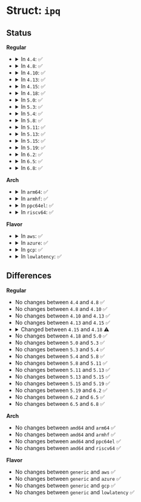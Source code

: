 # Struct: <code>ipq</code>

## Status
<b>Regular</b>
<ul>
<li>
<details>
<summary>In <code>4.4</code>: ✅</summary>

```c
struct ipq {
    struct inet_frag_queue q;
    u32 user;
    __be32 saddr;
    __be32 daddr;
    __be16 id;
    u8 protocol;
    u8 ecn;
    u16 max_df_size;
    int iif;
    int vif;
    unsigned int rid;
    struct inet_peer *peer;
};
```
</details>
</li>
<li>
<details>
<summary>In <code>4.8</code>: ✅</summary>

```c
struct ipq {
    struct inet_frag_queue q;
    u32 user;
    __be32 saddr;
    __be32 daddr;
    __be16 id;
    u8 protocol;
    u8 ecn;
    u16 max_df_size;
    int iif;
    int vif;
    unsigned int rid;
    struct inet_peer *peer;
};
```
</details>
</li>
<li>
<details>
<summary>In <code>4.10</code>: ✅</summary>

```c
struct ipq {
    struct inet_frag_queue q;
    u32 user;
    __be32 saddr;
    __be32 daddr;
    __be16 id;
    u8 protocol;
    u8 ecn;
    u16 max_df_size;
    int iif;
    int vif;
    unsigned int rid;
    struct inet_peer *peer;
};
```
</details>
</li>
<li>
<details>
<summary>In <code>4.13</code>: ✅</summary>

```c
struct ipq {
    struct inet_frag_queue q;
    u32 user;
    __be32 saddr;
    __be32 daddr;
    __be16 id;
    u8 protocol;
    u8 ecn;
    u16 max_df_size;
    int iif;
    int vif;
    unsigned int rid;
    struct inet_peer *peer;
};
```
</details>
</li>
<li>
<details>
<summary>In <code>4.15</code>: ✅</summary>

```c
struct ipq {
    struct inet_frag_queue q;
    u32 user;
    __be32 saddr;
    __be32 daddr;
    __be16 id;
    u8 protocol;
    u8 ecn;
    u16 max_df_size;
    int iif;
    int vif;
    unsigned int rid;
    struct inet_peer *peer;
};
```
</details>
</li>
<li>
<details>
<summary>In <code>4.18</code>: ✅</summary>

```c
struct ipq {
    struct inet_frag_queue q;
    u8 ecn;
    u16 max_df_size;
    int iif;
    unsigned int rid;
    struct inet_peer *peer;
};
```
</details>
</li>
<li>
<details>
<summary>In <code>5.0</code>: ✅</summary>

```c
struct ipq {
    struct inet_frag_queue q;
    u8 ecn;
    u16 max_df_size;
    int iif;
    unsigned int rid;
    struct inet_peer *peer;
};
```
</details>
</li>
<li>
<details>
<summary>In <code>5.3</code>: ✅</summary>

```c
struct ipq {
    struct inet_frag_queue q;
    u8 ecn;
    u16 max_df_size;
    int iif;
    unsigned int rid;
    struct inet_peer *peer;
};
```
</details>
</li>
<li>
<details>
<summary>In <code>5.4</code>: ✅</summary>

```c
struct ipq {
    struct inet_frag_queue q;
    u8 ecn;
    u16 max_df_size;
    int iif;
    unsigned int rid;
    struct inet_peer *peer;
};
```
</details>
</li>
<li>
<details>
<summary>In <code>5.8</code>: ✅</summary>

```c
struct ipq {
    struct inet_frag_queue q;
    u8 ecn;
    u16 max_df_size;
    int iif;
    unsigned int rid;
    struct inet_peer *peer;
};
```
</details>
</li>
<li>
<details>
<summary>In <code>5.11</code>: ✅</summary>

```c
struct ipq {
    struct inet_frag_queue q;
    u8 ecn;
    u16 max_df_size;
    int iif;
    unsigned int rid;
    struct inet_peer *peer;
};
```
</details>
</li>
<li>
<details>
<summary>In <code>5.13</code>: ✅</summary>

```c
struct ipq {
    struct inet_frag_queue q;
    u8 ecn;
    u16 max_df_size;
    int iif;
    unsigned int rid;
    struct inet_peer *peer;
};
```
</details>
</li>
<li>
<details>
<summary>In <code>5.15</code>: ✅</summary>

```c
struct ipq {
    struct inet_frag_queue q;
    u8 ecn;
    u16 max_df_size;
    int iif;
    unsigned int rid;
    struct inet_peer *peer;
};
```
</details>
</li>
<li>
<details>
<summary>In <code>5.19</code>: ✅</summary>

```c
struct ipq {
    struct inet_frag_queue q;
    u8 ecn;
    u16 max_df_size;
    int iif;
    unsigned int rid;
    struct inet_peer *peer;
};
```
</details>
</li>
<li>
<details>
<summary>In <code>6.2</code>: ✅</summary>

```c
struct ipq {
    struct inet_frag_queue q;
    u8 ecn;
    u16 max_df_size;
    int iif;
    unsigned int rid;
    struct inet_peer *peer;
};
```
</details>
</li>
<li>
<details>
<summary>In <code>6.5</code>: ✅</summary>

```c
struct ipq {
    struct inet_frag_queue q;
    u8 ecn;
    u16 max_df_size;
    int iif;
    unsigned int rid;
    struct inet_peer *peer;
};
```
</details>
</li>
<li>
<details>
<summary>In <code>6.8</code>: ✅</summary>

```c
struct ipq {
    struct inet_frag_queue q;
    u8 ecn;
    u16 max_df_size;
    int iif;
    unsigned int rid;
    struct inet_peer *peer;
};
```
</details>
</li>
</ul>
<b>Arch</b>
<ul>
<li>
<details>
<summary>In <code>arm64</code>: ✅</summary>

```c
struct ipq {
    struct inet_frag_queue q;
    u8 ecn;
    u16 max_df_size;
    int iif;
    unsigned int rid;
    struct inet_peer *peer;
};
```
</details>
</li>
<li>
<details>
<summary>In <code>armhf</code>: ✅</summary>

```c
struct ipq {
    struct inet_frag_queue q;
    u8 ecn;
    u16 max_df_size;
    int iif;
    unsigned int rid;
    struct inet_peer *peer;
};
```
</details>
</li>
<li>
<details>
<summary>In <code>ppc64el</code>: ✅</summary>

```c
struct ipq {
    struct inet_frag_queue q;
    u8 ecn;
    u16 max_df_size;
    int iif;
    unsigned int rid;
    struct inet_peer *peer;
};
```
</details>
</li>
<li>
<details>
<summary>In <code>riscv64</code>: ✅</summary>

```c
struct ipq {
    struct inet_frag_queue q;
    u8 ecn;
    u16 max_df_size;
    int iif;
    unsigned int rid;
    struct inet_peer *peer;
};
```
</details>
</li>
</ul>
<b>Flavor</b>
<ul>
<li>
<details>
<summary>In <code>aws</code>: ✅</summary>

```c
struct ipq {
    struct inet_frag_queue q;
    u8 ecn;
    u16 max_df_size;
    int iif;
    unsigned int rid;
    struct inet_peer *peer;
};
```
</details>
</li>
<li>
<details>
<summary>In <code>azure</code>: ✅</summary>

```c
struct ipq {
    struct inet_frag_queue q;
    u8 ecn;
    u16 max_df_size;
    int iif;
    unsigned int rid;
    struct inet_peer *peer;
};
```
</details>
</li>
<li>
<details>
<summary>In <code>gcp</code>: ✅</summary>

```c
struct ipq {
    struct inet_frag_queue q;
    u8 ecn;
    u16 max_df_size;
    int iif;
    unsigned int rid;
    struct inet_peer *peer;
};
```
</details>
</li>
<li>
<details>
<summary>In <code>lowlatency</code>: ✅</summary>

```c
struct ipq {
    struct inet_frag_queue q;
    u8 ecn;
    u16 max_df_size;
    int iif;
    unsigned int rid;
    struct inet_peer *peer;
};
```
</details>
</li>
</ul>

## Differences
<b>Regular</b>
<ul>
<li>
No changes between <code>4.4</code> and <code>4.8</code> ✅
</li>
<li>
No changes between <code>4.8</code> and <code>4.10</code> ✅
</li>
<li>
No changes between <code>4.10</code> and <code>4.13</code> ✅
</li>
<li>
No changes between <code>4.13</code> and <code>4.15</code> ✅
</li>
<li>
<details>
<summary>Changed between <code>4.15</code> and <code>4.18</code> ⚠️</summary>
<ul>
<li>
<b>Field removed. </b>
<code>u32 user</code>
</li>
<li>
<b>Field removed. </b>
<code>__be32 saddr</code>
</li>
<li>
<b>Field removed. </b>
<code>__be32 daddr</code>
</li>
<li>
<b>Field removed. </b>
<code>__be16 id</code>
</li>
<li>
<b>Field removed. </b>
<code>u8 protocol</code>
</li>
<li>
<b>Field removed. </b>
<code>int vif</code>
</li>
</ul>
</details>
</li>
<li>
No changes between <code>4.18</code> and <code>5.0</code> ✅
</li>
<li>
No changes between <code>5.0</code> and <code>5.3</code> ✅
</li>
<li>
No changes between <code>5.3</code> and <code>5.4</code> ✅
</li>
<li>
No changes between <code>5.4</code> and <code>5.8</code> ✅
</li>
<li>
No changes between <code>5.8</code> and <code>5.11</code> ✅
</li>
<li>
No changes between <code>5.11</code> and <code>5.13</code> ✅
</li>
<li>
No changes between <code>5.13</code> and <code>5.15</code> ✅
</li>
<li>
No changes between <code>5.15</code> and <code>5.19</code> ✅
</li>
<li>
No changes between <code>5.19</code> and <code>6.2</code> ✅
</li>
<li>
No changes between <code>6.2</code> and <code>6.5</code> ✅
</li>
<li>
No changes between <code>6.5</code> and <code>6.8</code> ✅
</li>
</ul>
<b>Arch</b>
<ul>
<li>
No changes between <code>amd64</code> and <code>arm64</code> ✅
</li>
<li>
No changes between <code>amd64</code> and <code>armhf</code> ✅
</li>
<li>
No changes between <code>amd64</code> and <code>ppc64el</code> ✅
</li>
<li>
No changes between <code>amd64</code> and <code>riscv64</code> ✅
</li>
</ul>
<b>Flavor</b>
<ul>
<li>
No changes between <code>generic</code> and <code>aws</code> ✅
</li>
<li>
No changes between <code>generic</code> and <code>azure</code> ✅
</li>
<li>
No changes between <code>generic</code> and <code>gcp</code> ✅
</li>
<li>
No changes between <code>generic</code> and <code>lowlatency</code> ✅
</li>
</ul>
